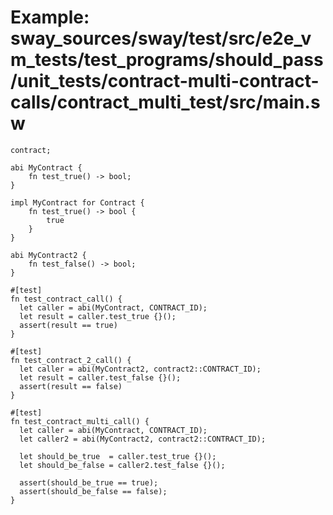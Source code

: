 # Example: sway_sources/sway/test/src/e2e_vm_tests/test_programs/should_pass/unit_tests/contract-multi-contract-calls/contract_multi_test/src/main.sw

```sway
contract;

abi MyContract {
    fn test_true() -> bool;
}

impl MyContract for Contract {
    fn test_true() -> bool {
        true
    }
}

abi MyContract2 {
    fn test_false() -> bool;
}

#[test]
fn test_contract_call() {
  let caller = abi(MyContract, CONTRACT_ID);
  let result = caller.test_true {}();
  assert(result == true)
}

#[test]
fn test_contract_2_call() {
  let caller = abi(MyContract2, contract2::CONTRACT_ID);
  let result = caller.test_false {}();
  assert(result == false)
}

#[test]
fn test_contract_multi_call() {
  let caller = abi(MyContract, CONTRACT_ID);
  let caller2 = abi(MyContract2, contract2::CONTRACT_ID);

  let should_be_true  = caller.test_true {}();
  let should_be_false = caller2.test_false {}();

  assert(should_be_true == true);
  assert(should_be_false == false);
}

```
